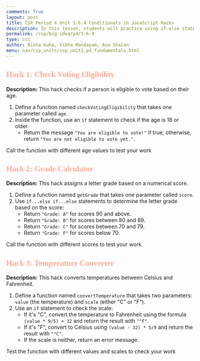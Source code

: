 ```yaml
---
comments: True
layout: post
title: CSP Period 4 Unit 3.6.4 Conditionals in JavaScript Hacks
description: In this lesson, students will practice using if-else statements in JavaScript through interactive exercises. They will work on solving problems that require making decisions in their code based on different conditions. The exercises will cover how to use if, else if, and else statements to handle multiple outcomes. Students will also practice combining conditions with logical operators like && (and), || (or), and ! (not). By the end of the lesson, students will have improved their ability to write programs that respond dynamically based on different scenarios.
permalink: /csp/big-idea/p4/3-6-4
type: ccc
author: Risha Guha, Vibha Mandayam, Ava Shalon
menu: nav/csp_units/csp_unit3_p4_fundamentals.html
---
```


<h2><span style="font-family: Ariel; color:#ffa994">Hack 1: Check Voting Eligibility</span></h2>

**Description:** This hack checks if a person is eligible to vote based on their age.

1. Define a function named `checkVotingEligibility` that takes one parameter called `age`.
2. Inside the function, use an `if` statement to check if the age is 18 or older.
   - Return the message `"You are eligible to vote!"` if true; otherwise, return `"You are not eligible to vote yet."`.

Call the function with different age values to test your work


<h2><span style="font-family: Ariel; color:#ffa994">Hack 2: Grade Calculator</span></h2>

**Description:** This hack assigns a letter grade based on a numerical score.

1. Define a function named `getGrade` that takes one parameter called `score`.
2. Use `if...else if...else` statements to determine the letter grade based on the score:
   - Return `"Grade: A"` for scores 90 and above.
   - Return `"Grade: B"` for scores between 80 and 89.
   - Return `"Grade: C"` for scores between 70 and 79.
   - Return `"Grade: F"` for scores below 70.

Call the function with different scores to test your work. 



<h2><span style="font-family: Ariel; color:#ffa994">Hack 3: Temperature Converter</span></h2>

**Description:** This hack converts temperatures between Celsius and Fahrenheit.

1. Define a function named `convertTemperature` that takes two parameters: `value` (the temperature) and `scale` (either "C" or "F").
2. Use an `if` statement to check the scale:
   - If it's "C", convert the temperature to Fahrenheit using the formula `(value * 9/5) + 32` and return the result with `"°F"`.
   - If it's "F", convert to Celsius using `(value - 32) * 5/9` and return the result with `"°C"`.
   - If the scale is neither, return an error message.


Test the function with different values and scales to check your work


